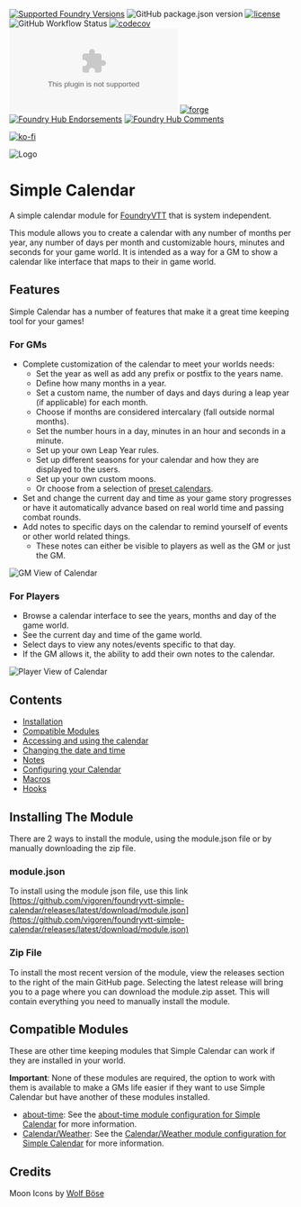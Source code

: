 [![Supported Foundry Versions](https://img.shields.io/endpoint?url=https://foundryshields.com/version?url=https://github.com/vigoren/foundryvtt-simple-calendar/releases/latest/download/module.json)](https://foundryvtt.com/releases/)
![GitHub package.json version](https://img.shields.io/github/package-json/v/vigoren/foundryvtt-simple-calendar)
[![license](https://img.shields.io/badge/license-MIT-blue)](https://github.com/vigoren/foundryvtt-simple-calendar/blob/main/LICENSE)
![GitHub Workflow Status](https://img.shields.io/github/workflow/status/vigoren/foundryvtt-simple-calendar/Node.js%20CI)
[![codecov](https://codecov.io/gh/vigoren/foundryvtt-simple-calendar/branch/main/graph/badge.svg?token=43TJ117WP1)](https://codecov.io/gh/vigoren/foundryvtt-simple-calendar)
[![GitHub release (latest by date)](https://img.shields.io/github/downloads/vigoren/foundryvtt-simple-calendar/latest/module.zip)](https://github.com/vigoren/foundryvtt-simple-calendar/releases/latest)
[![forge](https://img.shields.io/badge/dynamic/json?label=Forge%20Installs&query=package.installs&suffix=%&url=https://forge-vtt.com/api/bazaar/package/foundryvtt-simple-calendar&colorB=3d8b41)](https://forge-vtt.com/bazaar#package=foundryvtt-simple-calendar)
[![Foundry Hub Endorsements](https://img.shields.io/endpoint?logoColor=white&url=https://www.foundryvtt-hub.com/wp-json/hubapi/v1/package/foundryvtt-simple-calendar/shield/endorsements)](https://www.foundryvtt-hub.com/package/foundryvtt-simple-calendar/)
[![Foundry Hub Comments](https://img.shields.io/endpoint?logoColor=white&url=https://www.foundryvtt-hub.com/wp-json/hubapi/v1/package/foundryvtt-simple-calendar/shield/comments)](https://www.foundryvtt-hub.com/package/foundryvtt-simple-calendar/)

[![ko-fi](https://img.shields.io/badge/%20-Support%20me%20on%20Ko--fi-%23FF5E5B?style=flat&logo=ko-fi&logoColor=white)](https://ko-fi.com/A0A546HOX)

![Logo](https://raw.githubusercontent.com/vigoren/foundryvtt-simple-calendar/main/docs/images/logo.png)


# Simple Calendar

A simple calendar module for [FoundryVTT](https://foundryvtt.com/) that is system independent. 

This module allows you to create a calendar with any number of months per year, any number of days per month and customizable hours, minutes and seconds for your game world.
It is intended as a way for a GM to show a calendar like interface that maps to their in game world.

## Features
 Simple Calendar has a number of features that make it a great time keeping tool for your games!

### For GMs
* Complete customization of the calendar to meet your worlds needs:
  * Set the year as well as add any prefix or postfix to the years name.
  * Define how many months in a year.
  * Set a custom name, the number of days and days during a leap year (if applicable) for each month.
  * Choose if months are considered intercalary (fall outside normal months).
  * Set the number hours in a day, minutes in an hour and seconds in a minute.  
  * Set up your own Leap Year rules.
  * Set up different seasons for your calendar and how they are displayed to the users.
  * Set up your own custom moons.
  * Or choose from a selection of [preset calendars](./docs/Configuration.md#predefined-calendars).
* Set and change the current day and time as your game story progresses or have it automatically advance based on real world time and passing combat rounds.
* Add notes to specific days on the calendar to remind yourself of events or other world related things.
  * These notes can either be visible to players as well as the GM or just the GM.

![GM View of Calendar](https://raw.githubusercontent.com/vigoren/foundryvtt-simple-calendar/main/docs/images/gm-screenshot-1.png)

### For Players

* Browse a calendar interface to see the years, months and day of the game world.
* See the current day and time of the game world.
* Select days to view any notes/events specific to that day.
* If the GM allows it, the ability to add their own notes to the calendar.

![Player View of Calendar](https://raw.githubusercontent.com/vigoren/foundryvtt-simple-calendar/main/docs/images/player.gif)

## Contents

- [Installation](#installing-the-module)
- [Compatible Modules](#compatible-modules)
- [Accessing and using the calendar](./docs/UsingTheCalendar.md)
- [Changing the date and time](./docs/UpdatingDateTime.md)
- [Notes](./docs/Notes.md)
- [Configuring your Calendar](./docs/Configuration.md)
- [Macros](./docs/Macros.md)
- [Hooks](./docs/Hooks.md)

## Installing The Module

There are 2 ways to install the module, using the module.json file or by manually downloading the zip file.

### module.json

To install using the module json file, use this link [https://github.com/vigoren/foundryvtt-simple-calendar/releases/latest/download/module.json](https://github.com/vigoren/foundryvtt-simple-calendar/releases/latest/download/module.json)

### Zip File

To install the most recent version of the module, view the releases section to the right of the main GitHub page. 
Selecting the latest release will bring you to a page where you can download the module.zip asset. This will contain everything you need to manually install the module.

## Compatible Modules
These are other time keeping modules that Simple Calendar can work if they are installed in your world.

**Important**: None of these modules are required, the option to work with them is available to make a GMs life easier if they want to use Simple Calendar but have another of these modules installed.

- [about-time](https://foundryvtt.com/packages/about-time): See the [about-time module configuration for Simple Calendar](./docs/Configuration.md#about-time) for more information.
- [Calendar/Weather](https://foundryvtt.com/packages/calendar-weather): See the [Calendar/Weather module configuration for Simple Calendar](./docs/Configuration.md#calendarweather) for more information.


## Credits

Moon Icons by [Wolf Böse](https://thenounproject.com/neuedeutsche/)
